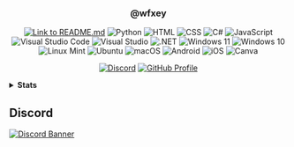 <div align="center">

### @wfxey

[![Link to README.md](https://img.shields.io/badge/Link%20to%20README.md-8CA1AF?logo=readthedocs&logoColor=fff)](https://github.com/wfxey/wfxey/blob/main/README.md)
![Python](https://img.shields.io/badge/Python-14354C?style=flat&logo=python&logoColor=white)
![HTML](https://img.shields.io/badge/HTML-e34c26?style=flat&logo=html5&logoColor=white)
![CSS](https://img.shields.io/badge/CSS-563d7c?&style=flat&logo=css3&logoColor=white)
![C#](https://img.shields.io/badge/C%23-%23239120.svg?logo=csharp&logoColor=white)
![JavaScript](https://img.shields.io/badge/JavaScript-F7DF1E?logo=javascript&logoColor=000)
![Visual Studio Code](https://img.shields.io/badge/Visual%20Studio%20Code-0078d7.svg?logo=visual-studio-code&logoColor=white)
![Visual Studio](https://img.shields.io/badge/Visual%20Studio-5C2D91.svg?&logo=visual-studio&logoColor=white)
![.NET](https://img.shields.io/badge/.NET-512BD4?logo=dotnet&logoColor=fff)
![Windows 11](https://img.shields.io/badge/Windows%2011-0078D4?logo=windows11&logoColor=fff)
![Windows 10](https://img.shields.io/badge/Windows%2010-0078D6?logo=windows10&logoColor=fff)
![Linux Mint](https://img.shields.io/badge/Linux%20Mint-87CF3E?logo=linuxmint&logoColor=fff)
![Ubuntu](https://img.shields.io/badge/Ubuntu-E95420?logo=ubuntu&logoColor=white)
![macOS](https://img.shields.io/badge/macOS-000000?logo=macos&logoColor=F0F0F0)
![Android](https://img.shields.io/badge/Android-3DDC84?logo=android&logoColor=white)
![iOS](https://img.shields.io/badge/iOS-000000?&logo=ios&logoColor=white)
![Canva](https://img.shields.io/badge/Canva-%2300C4CC.svg?&logo=Canva&logoColor=white)

[![Discord](https://img.shields.io/badge/Discord-5865F2?style=flat&logo=discord&logoColor=white)](https://discord.gg/rfrMnA4XCc)
<a href="https://github.com/wfxey"> <img src="https://komarev.com/ghpvc/?username=wfxey&color=red" alt="GitHub Profile"> </a>

</div>

<details>
    <summary><b>Stats</b></summary>
    <br>
    
![GitHub Stats](https://github-readme-stats.vercel.app/api?username=wfxey&show_icons=true&theme=dark)

<br>

![Top Languages](https://github-readme-stats.vercel.app/api/top-langs/?username=wfxey&layout=compact&theme=dark)

</details>

## Discord

[![Discord Banner](https://discord.com/api/guilds/1230908371490570314/widget.png?style=banner2)](https://discord.gg/rfrMnA4XCc)
